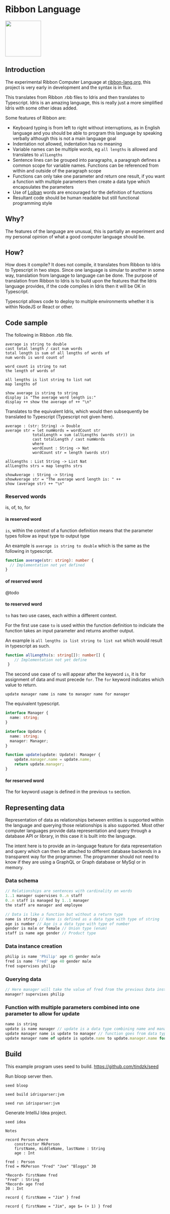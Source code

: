 # Ribbon Language

<img src="./ribbon.png" style="width:113px">

## Introduction

The experimental Ribbon Computer Language at [ribbon-lang.org](https://ribbon-lang.org/), this project is very early in development and the syntax is in flux.

This translates from Ribbon .rbb files to Idris and then translates to Typescript. Idris is an amazing language, this is really just a more simplified Idris with some other ideas added.

Some features of Ribbon are:
* Keyboard typing is from left to right without interruptions, as in English language and you should be able to program this language by speaking verbally although this is not a main language goal
* Indentation not allowed, indentation has no meaning
* Variable names can be multiple words, eg ```all lengths``` is allowed and translates to ```allLengths```
* Sentence lines can be grouped into paragraphs, a paragraph defines a common scope for variable names. Functions can be referenced from within and outside of the paragraph scope
* Functions can only take one parameter and return one result, if you want a function with multiple parameters then create a data type which encapsulates the parameters
* Use of [Lojban](https://en.wikipedia.org/wiki/Lojban) words are encouraged for the definition of functions
* Resultant code should be human readable but still functional programming style

## Why?

The features of the language are unusual, this is partially an experiment and my personal opinion of what a good computer language should be.

## How?

How does it compile? It does not compile, it translates from Ribbon to Idris to Typescript in two steps. Since one language is simular to another in some way, translation from language to language can be done. The purpose of translation from Ribbon to Idris is to build upon the features that the Idris language provides, if the code compiles in Idris then it will be OK in Typescript.

Typescript allows code to deploy to multiple environments whether it is within NodeJS or React or other.

## Code sample

The following in Ribbon .rbb file.

```
average is string to double
cast total length / cast num words
total length is sum of all lengths of words of
num words is word count of

word count is string to nat
the length of words of

all lengths is list string to list nat
map lengths of

show average is string to string
display is "The average word length is:"
display ++ show the average of ++ "\n"
```

Translates to the equivalent Idris, which would then subsequently be translated to Typescript (Typescript not given here).
    
    average : (str: String) -> Double
    average str = let numWords = wordCount str
                totalLength = sum (allLengths (words str)) in
                cast totalLength / cast numWords
                where
                wordCount : String -> Nat
                wordCount str = length (words str)
    
    allLengths : List String -> List Nat
    allLengths strs = map lengths strs
    
    showAverage : String -> String
    showAverage str = "The average word length is: " ++
    show (average str) ++ "\n"

### Reserved words

is, of, to, for

#### is reserved word

```is```, within the context of a function definition means that the parameter types follow as input type to output type

An example is ```average is string to double``` which is the same as the following in typescript.

```typescript
function average(str: string): number { 
  // Implementation not yet defined
}
```

#### of reserved word

@todo

#### to reserved word

```to``` has two use cases, each within a different context.

For the first use case ```to``` is used within the function definition to indiciate the function takes an input parameter and returns another output.

An example is ```all lengths is list string to list nat``` which would result in typescript as such.

```typescript
function allLengths(s: string[]): number[] {
    // Implementation not yet define
 }
```

The second use case of ```to``` will appear after the keyword ```is```, it is for assignment of data and must precede ```for```. The ```for``` keyword indicates which value to return.

```update manager name is name to manager name for manager```

The equivalent typescript.

```typescript
interface Manager {
  name: string;
}

interface Update {
  name: string;
  manager: Manager;
}

function update(update: Update): Manager {
    update.manager.name = update.name;
    return update.manager;
}
```

#### for reserved word

The for keyword usage is defined in the previous ```to``` section.

## Representing data

Representation of data as relationships between entities is supported within the language and querying those relationships is also supported. Most other computer
  languages provide data representation and query through a database API or library, in this case it is built into the language.

The intent here is to provide an in-language feature for data representation and query which can then be attached to different database backends in a transparent way for the programmer. The programmer should not need to know if they are using a GraphQL or Graph database or MySql or in memory.

### Data schema

```javascript
// Relationships are sentences with cardinality on words
1..1 manager supervises 0..n staff
0..n staff is managed by 1..1 manager
the staff are manager and employee
```

```javascript
// Data is like a function but without a return type
name is string // Name is defined as a data type with type of string
age is number // Age is a data type with type of number
gender is male or female // Union type (enum)
staff is name age gender // Product type
```

### Data instance creation

```javascript
philip is name 'Philip' age 45 gender male
fred is name 'Fred' age 40 gender male
fred supervises philip
```

### Querying data

```javascript
// Here manager will take the value of fred from the previous Data instance creation
manager? supervises philip
```
### Function with multiple parameters combined into one parameter to allow for update

```javascript
name is string
update is name manager // update is a data type combining name and manager
update manager name is update to manager // function goes from data type update to data type manager
update manager name of update is update.name to update.manager.name for update.manager
```

## Build

This example program uses seed to build.
https://github.com/tindzk/seed

Run bloop server then.

`seed bloop`

`seed build idrisparser:jvm`

`seed run idrisparser:jvm`

Generate IntelliJ Idea project.

`seed idea`


```
Notes

record Person where
    constructor MkPerson
    firstName, middleName, lastName : String
    age : Int

fred : Person
fred = MkPerson "Fred" "Joe" "Bloggs" 30

*Record> firstName fred
"Fred" : String
*Record> age fred
30 : Int

record { firstName = "Jim" } fred

record { firstName = "Jim", age $= (+ 1) } fred
```


